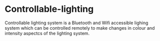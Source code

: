 # Controllable-lighting
Controllable lighting system is a Bluetooth and Wifi accessible lighing system which can be controlled remotely to make changes in colour and intensity aspectcs of the lighting system.
